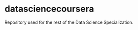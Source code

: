 datasciencecoursera
===================

Repository used for the rest of the Data Science Specialization.
